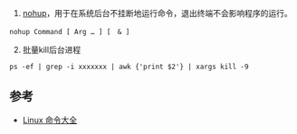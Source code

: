 1. [nohup](https://www.runoob.com/linux/linux-comm-nohup.html)，用于在系统后台不挂断地运行命令，退出终端不会影响程序的运行。

```shell
nohup Command [ Arg … ] [　& ]
```

2. 批量kill后台进程

```shell
ps -ef | grep -i xxxxxxx | awk {'print $2'} | xargs kill -9
```



## 参考

- [Linux 命令大全](https://www.runoob.com/linux/linux-command-manual.html)

